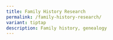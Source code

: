 ```yaml
---
title: Family History Research
permalink: /family-history-research/
variant: tiptap
description: Family history, genealogy
---
```

